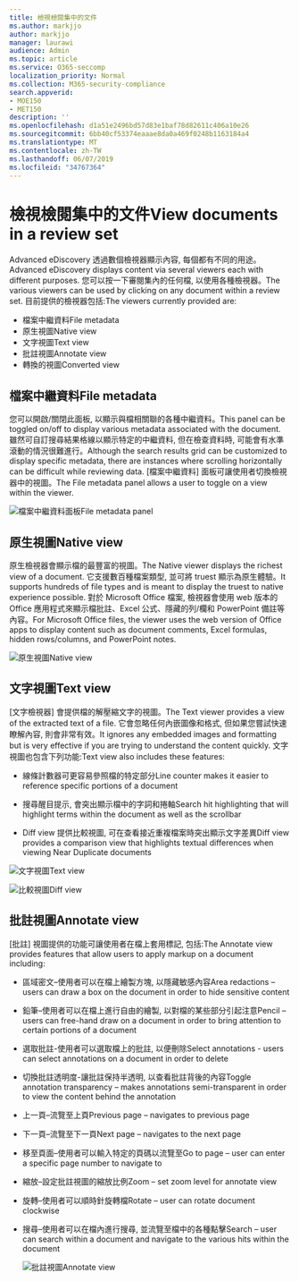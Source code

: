```yaml
---
title: 檢視檢閱集中的文件
ms.author: markjjo
author: markjjo
manager: laurawi
audience: Admin
ms.topic: article
ms.service: O365-seccomp
localization_priority: Normal
ms.collection: M365-security-compliance
search.appverid:
- MOE150
- MET150
description: ''
ms.openlocfilehash: d1a51e2496bd57d83e1baf78d82611c406a10e26
ms.sourcegitcommit: 6bb40cf53374eaaae8da0a469f0248b1163184a4
ms.translationtype: MT
ms.contentlocale: zh-TW
ms.lasthandoff: 06/07/2019
ms.locfileid: "34767364"
---
```

# <a name="view-documents-in-a-review-set"></a><span data-ttu-id="2556a-102">檢視檢閱集中的文件</span><span class="sxs-lookup"><span data-stu-id="2556a-102">View documents in a review set</span></span>

<span data-ttu-id="2556a-103">Advanced eDiscovery 透過數個檢視器顯示內容, 每個都有不同的用途。</span><span class="sxs-lookup"><span data-stu-id="2556a-103">Advanced eDiscovery displays content via several viewers each with different purposes.</span></span> <span data-ttu-id="2556a-104">您可以按一下審閱集內的任何檔, 以使用各種檢視器。</span><span class="sxs-lookup"><span data-stu-id="2556a-104">The various viewers can be used by clicking on any document within a review set.</span></span> <span data-ttu-id="2556a-105">目前提供的檢視器包括:</span><span class="sxs-lookup"><span data-stu-id="2556a-105">The viewers currently provided are:</span></span>

- <span data-ttu-id="2556a-106">檔案中繼資料</span><span class="sxs-lookup"><span data-stu-id="2556a-106">File metadata</span></span>
- <span data-ttu-id="2556a-107">原生視圖</span><span class="sxs-lookup"><span data-stu-id="2556a-107">Native view</span></span>
- <span data-ttu-id="2556a-108">文字視圖</span><span class="sxs-lookup"><span data-stu-id="2556a-108">Text view</span></span>
- <span data-ttu-id="2556a-109">批註視圖</span><span class="sxs-lookup"><span data-stu-id="2556a-109">Annotate view</span></span>
- <span data-ttu-id="2556a-110">轉換的視圖</span><span class="sxs-lookup"><span data-stu-id="2556a-110">Converted view</span></span>

## <a name="file-metadata"></a><span data-ttu-id="2556a-111">檔案中繼資料</span><span class="sxs-lookup"><span data-stu-id="2556a-111">File metadata</span></span>

<span data-ttu-id="2556a-112">您可以開啟/關閉此面板, 以顯示與檔相關聯的各種中繼資料。</span><span class="sxs-lookup"><span data-stu-id="2556a-112">This panel can be toggled on/off to display various metadata associated with the document.</span></span> <span data-ttu-id="2556a-113">雖然可自訂搜尋結果格線以顯示特定的中繼資料, 但在檢查資料時, 可能會有水準滾動的情況很難進行。</span><span class="sxs-lookup"><span data-stu-id="2556a-113">Although the search results grid can be customized to display specific metadata, there are instances where scrolling horizontally can be difficult while reviewing data.</span></span> <span data-ttu-id="2556a-114">[檔案中繼資料] 面板可讓使用者切換檢視器中的視圖。</span><span class="sxs-lookup"><span data-stu-id="2556a-114">The File metadata panel allows a user to toggle on a view within the viewer.</span></span>

![<span data-ttu-id="2556a-115">檔案中繼資料面板</span><span class="sxs-lookup"><span data-stu-id="2556a-115">File metadata panel</span></span>
](../media/Reviewimage2.png)

## <a name="native-view"></a><span data-ttu-id="2556a-116">原生視圖</span><span class="sxs-lookup"><span data-stu-id="2556a-116">Native view</span></span>

<span data-ttu-id="2556a-117">原生檢視器會顯示檔的最豐富的視圖。</span><span class="sxs-lookup"><span data-stu-id="2556a-117">The Native viewer displays the richest view of a document.</span></span> <span data-ttu-id="2556a-118">它支援數百種檔案類型, 並可將 truest 顯示為原生體驗。</span><span class="sxs-lookup"><span data-stu-id="2556a-118">It supports hundreds of file types and is meant to display the truest to native experience possible.</span></span> <span data-ttu-id="2556a-119">對於 Microsoft Office 檔案, 檢視器會使用 web 版本的 Office 應用程式來顯示檔批註、Excel 公式、隱藏的列/欄和 PowerPoint 備註等內容。</span><span class="sxs-lookup"><span data-stu-id="2556a-119">For Microsoft Office files, the viewer uses the web version of Office apps to display content such as document comments, Excel formulas, hidden rows/columns, and PowerPoint notes.</span></span>

![<span data-ttu-id="2556a-120">原生視圖</span><span class="sxs-lookup"><span data-stu-id="2556a-120">Native view</span></span>
](../media/Reviewimage3.png)

## <a name="text-view"></a><span data-ttu-id="2556a-121">文字視圖</span><span class="sxs-lookup"><span data-stu-id="2556a-121">Text view</span></span>

<span data-ttu-id="2556a-122">[文字檢視器] 會提供檔的解壓縮文字的視圖。</span><span class="sxs-lookup"><span data-stu-id="2556a-122">The Text viewer provides a view of the extracted text of a file.</span></span> <span data-ttu-id="2556a-123">它會忽略任何內嵌圖像和格式, 但如果您嘗試快速瞭解內容, 則會非常有效。</span><span class="sxs-lookup"><span data-stu-id="2556a-123">It ignores any embedded images and formatting but is very effective if you are trying to understand the content quickly.</span></span> <span data-ttu-id="2556a-124">文字視圖也包含下列功能:</span><span class="sxs-lookup"><span data-stu-id="2556a-124">Text view also includes these features:</span></span>

  - <span data-ttu-id="2556a-125">線條計數器可更容易參照檔的特定部分</span><span class="sxs-lookup"><span data-stu-id="2556a-125">Line counter makes it easier to reference specific portions of a document</span></span>

  - <span data-ttu-id="2556a-126">搜尋醒目提示, 會突出顯示檔中的字詞和捲軸</span><span class="sxs-lookup"><span data-stu-id="2556a-126">Search hit highlighting that will highlight terms within the document as well as the scrollbar</span></span>

  - <span data-ttu-id="2556a-127">Diff view 提供比較視圖, 可在查看接近重複檔案時突出顯示文字差異</span><span class="sxs-lookup"><span data-stu-id="2556a-127">Diff view provides a comparison view that highlights textual differences when viewing Near Duplicate documents</span></span>

![<span data-ttu-id="2556a-128">文字視圖</span><span class="sxs-lookup"><span data-stu-id="2556a-128">Text view</span></span>
](../media/Reviewimage4.png)

![<span data-ttu-id="2556a-129">比較視圖</span><span class="sxs-lookup"><span data-stu-id="2556a-129">Diff view</span></span>
](../media/Reviewimage5.png)

## <a name="annotate-view"></a><span data-ttu-id="2556a-130">批註視圖</span><span class="sxs-lookup"><span data-stu-id="2556a-130">Annotate view</span></span>

<span data-ttu-id="2556a-131">[批註] 視圖提供的功能可讓使用者在檔上套用標記, 包括:</span><span class="sxs-lookup"><span data-stu-id="2556a-131">The Annotate view provides features that allow users to apply markup on a document including:</span></span>

  - <span data-ttu-id="2556a-132">區域密文–使用者可以在檔上繪製方塊, 以隱藏敏感內容</span><span class="sxs-lookup"><span data-stu-id="2556a-132">Area redactions – users can draw a box on the document in order to hide sensitive content</span></span>

  - <span data-ttu-id="2556a-133">鉛筆–使用者可以在檔上進行自由的繪製, 以對檔的某些部分引起注意</span><span class="sxs-lookup"><span data-stu-id="2556a-133">Pencil – users can free-hand draw on a document in order to bring attention to certain portions of a document</span></span>

  - <span data-ttu-id="2556a-134">選取批註-使用者可以選取檔上的批註, 以便刪除</span><span class="sxs-lookup"><span data-stu-id="2556a-134">Select annotations - users can select annotations on a document in order to delete</span></span>

  - <span data-ttu-id="2556a-135">切換批註透明度-讓批註保持半透明, 以查看批註背後的內容</span><span class="sxs-lookup"><span data-stu-id="2556a-135">Toggle annotation transparency – makes annotations semi-transparent in order to view the content behind the annotation</span></span>

  - <span data-ttu-id="2556a-136">上一頁–流覽至上頁</span><span class="sxs-lookup"><span data-stu-id="2556a-136">Previous page – navigates to previous page</span></span>

  - <span data-ttu-id="2556a-137">下一頁–流覽至下一頁</span><span class="sxs-lookup"><span data-stu-id="2556a-137">Next page – navigates to the next page</span></span>

  - <span data-ttu-id="2556a-138">移至頁面–使用者可以輸入特定的頁碼以流覽至</span><span class="sxs-lookup"><span data-stu-id="2556a-138">Go to page – user can enter a specific page number to navigate to</span></span>

  - <span data-ttu-id="2556a-139">縮放–設定批註視圖的縮放比例</span><span class="sxs-lookup"><span data-stu-id="2556a-139">Zoom – set zoom level for annotate view</span></span>

  - <span data-ttu-id="2556a-140">旋轉–使用者可以順時針旋轉檔</span><span class="sxs-lookup"><span data-stu-id="2556a-140">Rotate – user can rotate document clockwise</span></span>

  - <span data-ttu-id="2556a-141">搜尋–使用者可以在檔內進行搜尋, 並流覽至檔中的各種點擊</span><span class="sxs-lookup"><span data-stu-id="2556a-141">Search – user can search within a document and navigate to the various hits within the document</span></span>
    
    ![<span data-ttu-id="2556a-142">批註視圖</span><span class="sxs-lookup"><span data-stu-id="2556a-142">Annotate view</span></span>
    ](../media/Reviewimage1.png)